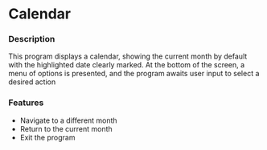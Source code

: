 # Calendar

### Description

This program displays a calendar, showing the current month by default with the highlighted date clearly marked. At the bottom of the screen, a menu of options is presented, and the program awaits user input to select a desired action

### Features

- Navigate to a different month
- Return to the current month
- Exit the program

